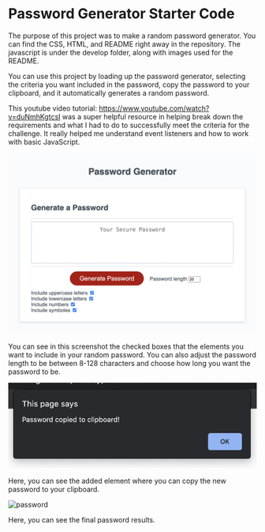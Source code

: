 # Password Generator Starter Code

The purpose of this project was to make a random password generator. You can find the CSS, HTML, and README right away in the repository. The javascript is under the develop folder, along with images used for the README.

You can use this project by loading up the password generator, selecting the criteria you want included in the password, copy the password to your clipboard, and it automatically generates a random password.

This youtube video tutorial: https://www.youtube.com/watch?v=duNmhKgtcsI was a super helpful resource in helping break down the requirements and what I had to do to successfully meet the criteria for the challenge. It really helped me understand event listeners and how to work with basic JavaScript.

![password generator](./Develop/images/Screen%20Shot%202024-02-24%20at%2011.22.04%20PM.png)

You can see in this screenshot the checked boxes that the elements you want to include in your random password. You can also adjust the password length to be between 8-128 characters and choose how long you want the password to be.

![copyclipboard](https://github.com/szolton/03-challenge-week3/blob/b5f5036eb5d13a1886c18c69dfced7a0d30fe512/Develop/images/clipboard.png)

Here, you can see the added element where you can copy the new password to your clipboard.

![password]([./Develop/images/password.png](https://github.com/szolton/03-challenge-week3/blob/a4365405ece156e7a3591706cbf442b3ef4317a7/Develop/images/password%20a.png)https://github.com/szolton/03-challenge-week3/blob/a4365405ece156e7a3591706cbf442b3ef4317a7/Develop/images/password%20a.png)

Here, you can see the final password results.
